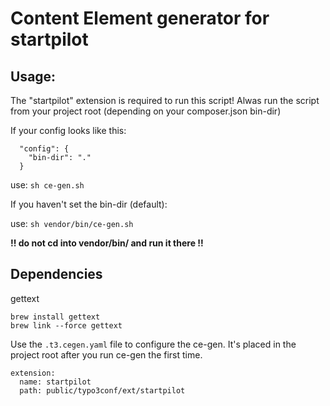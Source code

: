 # Content Element generator for startpilot

## Usage:

The "startpilot" extension is required to run this script!
Alwas run the script from your project root (depending on your composer.json bin-dir)

If your config looks like this: 

```
  "config": {
    "bin-dir": "."
  }
```
use: `sh ce-gen.sh` 

If you haven't set the bin-dir (default):

use: `sh vendor/bin/ce-gen.sh`

**!! do not cd into vendor/bin/ and run it there !!**

## Dependencies

gettext
```
brew install gettext
brew link --force gettext
```

Use the `.t3.cegen.yaml` file to configure the ce-gen. It's placed in the project root after you run ce-gen the first time. 

```
extension:
  name: startpilot
  path: public/typo3conf/ext/startpilot
```
